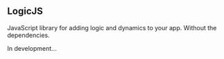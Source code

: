 LogicJS
-------

JavaScript library for adding logic and dynamics to your app. Without the dependencies.

In development...


